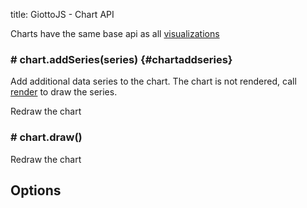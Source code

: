 title: GiottoJS - Chart API

Charts have the same base api as all [visualizations]($site_url/api/visualization)

### # chart.addSeries(series) {#chartaddseries}

Add additional data series to the chart. The chart is not rendered, call
[render]($site_url/api/visualization) to draw the series.

Redraw the chart

### # chart.draw()

Redraw the chart


## Options




